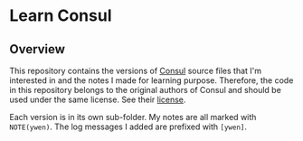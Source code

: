 # Learn Consul

## Overview

This repository contains the versions of [Consul](https://github.com/hashicorp/consul) source files that I'm interested in and the notes I made for learning purpose. Therefore, the code in this repository belongs to the original authors of Consul and should be used under the same license. See their [license](https://github.com/hashicorp/consul/blob/main/LICENSE).

Each version is in its own sub-folder. My notes are all marked with `NOTE(ywen)`. The log messages I added are prefixed with `[ywen]`.
